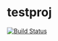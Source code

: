 testproj
========
[![Build Status](https://travis-ci.org/Flexberry/testproj.svg?branch=master)](https://travis-ci.org/Flexberry/testproj)


